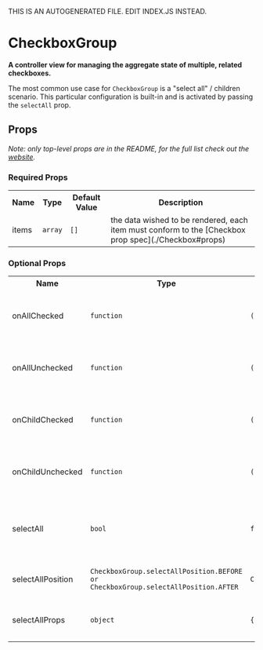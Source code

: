 THIS IS AN AUTOGENERATED FILE. EDIT INDEX.JS INSTEAD.

# CheckboxGroup
__A controller view for managing the aggregate state of multiple, related checkboxes.__

The most common use case for `CheckboxGroup` is a "select all" / children scenario. This particular
configuration is built-in and is activated by passing the `selectAll` prop.

## Props

_Note: only top-level props are in the README, for the full list check out the [website](http://boundless.js.org/CheckboxGroup#props)._

### Required Props

<table>
<tr>
<th>Name</th>
<th>Type</th>
<th>Default Value</th>
<th>Description</th>
</tr>

<tr>
<td>items</td>
<td><pre><code>array</code></pre></td>
<td><pre><code class="language-js">[]</code></pre></td>
<td>the data wished to be rendered, each item must conform to the [Checkbox prop spec](./Checkbox#props)</td>
</tr>

</table>


### Optional Props

<table>
<tr>
<th>Name</th>
<th>Type</th>
<th>Default Value</th>
<th>Description</th>
</tr>

<tr>
<td>onAllChecked</td>
<td><pre><code>function</code></pre></td>
<td><pre><code class="language-js">() => {}</code></pre></td>
<td>called when all children become checked (not fired on first render), no return</td>
</tr>

<tr>
<td>onAllUnchecked</td>
<td><pre><code>function</code></pre></td>
<td><pre><code class="language-js">() => {}</code></pre></td>
<td>called when all children become unchecked (not fired on first render), no return</td>
</tr>

<tr>
<td>onChildChecked</td>
<td><pre><code>function</code></pre></td>
<td><pre><code class="language-js">() => {}</code></pre></td>
<td>called when a specific child has become checked, returns the child definition</td>
</tr>

<tr>
<td>onChildUnchecked</td>
<td><pre><code>function</code></pre></td>
<td><pre><code class="language-js">() => {}</code></pre></td>
<td>called when a specific child has become checked, returns the child definition</td>
</tr>

<tr>
<td>selectAll</td>
<td><pre><code>bool</code></pre></td>
<td><pre><code class="language-js">false</code></pre></td>
<td>renders a master checkbox that can manipulate the values of all children simultaneously</td>
</tr>

<tr>
<td>selectAllPosition</td>
<td><pre><code>CheckboxGroup.selectAllPosition.BEFORE or
CheckboxGroup.selectAllPosition.AFTER</code></pre></td>
<td><pre><code class="language-js">CheckboxGroup.selectAllPosition.BEFORE</code></pre></td>
<td></td>
</tr>

<tr>
<td>selectAllProps</td>
<td><pre><code>object</code></pre></td>
<td><pre><code class="language-js">{}</code></pre></td>
<td>must conform to the [Checkbox prop spec](./Checkbox#props)</td>
</tr>

</table>


